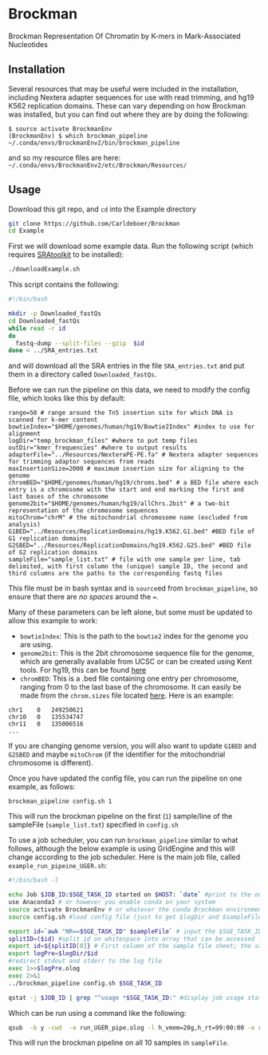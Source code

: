 # Brockman
Brockman Representation Of Chromatin by K-mers in Mark-Associated Nucleotides


## Installation

Several resources that may be useful were included in the installation, including Nextera adapter sequences for use with read trimming, and hg19 K562 replication domains.  These can vary depending on how Brockman was installed, but you can find out where they are by doing the following:
```
$ source activate BrockmanEnv
(BrockmanEnv) $ which brockman_pipeline
~/.conda/envs/BrockmanEnv2/bin/brockman_pipeline
```
and so my resource files are here: `~/.conda/envs/BrockmanEnv2/etc/Brockman/Resources/`

## Usage

Download this git repo, and `cd` into the Example directory
```bash
git clone https://github.com/Carldeboer/Brockman
cd Example
```

First we will download some example data.  Run the following script (which requires [SRAtoolkit](https://github.com/ncbi/sra-tools) to be installed):
```bash
./downloadExample.sh
```
This script contains the following:
```bash
#!/bin/bash

mkdir -p Downloaded_fastQs
cd Downloaded_fastQs
while read -r id
do
  fastq-dump --split-files --gzip  $id
done < ../SRA_entries.txt
```
and will download all the SRA entries in the file `SRA_entries.txt` and put them in a directory called `Downloaded_fastQs`.

Before we can run the pipeline on this data, we need to modify the config file, which looks like this by default:
```
range=50 # range around the Tn5 insertion site for which DNA is scanned for k-mer content
bowtieIndex="$HOME/genomes/human/hg19/Bowtie2Index" #index to use for alignment
logDir="temp_brockman_files" #where to put temp files
outDir="kmer_frequencies" #where to output results
adapterFile="../Resources/NexteraPE-PE.fa" # Nextera adapter sequences for trimming adaptor sequences from reads
maxInsertionSize=2000 # maximum insertion size for aligning to the genome
chromBED="$HOME/genomes/human/hg19/chroms.bed" # a BED file where each entry is a chromosome with the start and end marking the first and last bases of the chromosome
genome2bit="$HOME/genomes/human/hg19/allChrs.2bit" # a two-bit representation of the chromosome sequences
mitoChrom="chrM" # the mitochondrial chromosome name (excluded from analysis)
G1BED="../Resources/ReplicationDomains/hg19.K562.G1.bed" #BED file of G1 replication domains 
G2SBED="../Resources/ReplicationDomains/hg19.K562.G2S.bed" #BED file of G2 replication domains
sampleFile="sample_list.txt" # file with one sample per line, tab delimited, with first column the (unique) sample ID, the second and third columns are the paths to the corresponding fastq files
```
This file must be in bash syntax and is `source`ed from `brockman_pipeline`, so ensure that there are *no spaces* around the `=`.

Many of these parameters can be left alone, but some must be updated to allow this example to work:
* `bowtieIndex`: This is the path to the `bowtie2` index for the genome you are using.
* `genome2bit`: This is the 2bit chromosome sequence file for the genome, which are generally available from UCSC or can be created using Kent tools. For hg19, this can be found [here](http://hgdownload-test.cse.ucsc.edu/goldenPath/hg19/bigZips/)
* `chromBED`: This is a .bed file containing one entry per chromosome, ranging from 0 to the last base of the chromosome. It can easily be made from the `chrom.sizes` file located [here](http://hgdownload-test.cse.ucsc.edu/goldenPath/hg19/bigZips/). Here is an example:
```
chr1	0	249250621
chr10	0	135534747
chr11	0	135006516
...
```

If you are changing genome version, you will also want to update `G1BED` and `G2SBED` and maybe `mitoChrom` (if the identifier for the mitochondrial chromosome is different). 

Once you have updated the config file, you can run the pipeline on one example, as follows:
```
brockman_pipeline config.sh 1
```

This will run the brockman pipeline on the first (`1`) sample/line of the sampleFile (`sample_list.txt`) specified in `config.sh`

To use a job scheduler, you can run `brockman_pipeline` similar to what follows, although the below example is using GridEngine and this will change according to the job scheduler.
Here is the main job file, called `example_run_pipeine_UGER.sh`:
```bash
#!/bin/bash -l

echo Job $JOB_ID:$SGE_TASK_ID started on $HOST: `date` #print to the output file the current job id and task, and host
use Anaconda3 # or however you enable conda on your system
source activate BrockmanEnv # or whatever the conda Brockman environment was named
source config.sh #load config file (just to get $logDir and $sampleFile)

export id=`awk "NR==$SGE_TASK_ID" $sampleFile` # input the $SGE_TASK_IDth line of this file into $id
splitID=($id) #split id on whitespace into array that can be accessed like ${splitID[0]}
export id=${splitID[0]} # First column of the sample file sheet; the sample ID (must be unique)
export logPre=$logDir/$id
#redirect stdout and stderr to the log file
exec 1>>$logPre.olog
exec 2>&1
../brockman_pipeline config.sh $SGE_TASK_ID

qstat -j $JOB_ID | grep "^usage *$SGE_TASK_ID:" #display job usage stats
```

Which can be run using a command like the following:
```bash
qsub  -b y -cwd  -o run_UGER_pipe.olog -l h_vmem=20g,h_rt=99:00:00 -e run_UGER_pipe.olog -N ..example_run_pipeine_UGER.sh -t 1-10 ./example_run_pipeine_UGER.sh
```

This will run the brockman pipeline on all 10 samples in `sampleFile`.

